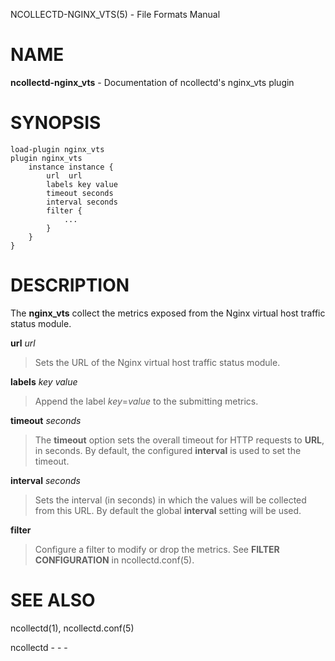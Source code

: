NCOLLECTD-NGINX\_VTS(5) - File Formats Manual

# NAME

**ncollectd-nginx\_vts** - Documentation of ncollectd's nginx\_vts plugin

# SYNOPSIS

	load-plugin nginx_vts
	plugin nginx_vts
	    instance instance {
	        url  url
	        labels key value
	        timeout seconds
	        interval seconds
	        filter {
	            ...
	        }
	    }
	}

# DESCRIPTION

The **nginx\_vts** collect the metrics exposed from the Nginx virtual
host traffic status module.

**url** *url*

> Sets the URL of the Nginx virtual host traffic status module.

**labels** *key* *value*

> Append the label *key*=*value* to the submitting metrics.

**timeout** *seconds*

> The **timeout** option sets the overall timeout for HTTP requests
> to **URL**, in seconds.
> By default, the configured **interval** is used to set the timeout.

**interval** *seconds*

> Sets the interval (in seconds) in which the values will be collected
> from this URL.
> By default the global **interval** setting will be used.

**filter**

> Configure a filter to modify or drop the metrics.
> See **FILTER CONFIGURATION** in
> ncollectd.conf(5).

# SEE ALSO

ncollectd(1),
ncollectd.conf(5)

ncollectd - - -
